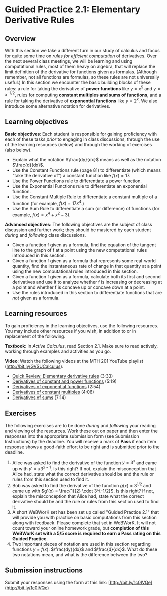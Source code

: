 # Guided Practice 2.1: Elementary Derivative Rules

## Overview

With this section we take a different turn in our study of calculus and focus for quite some time on *rules for efficient computation* of derivatives. Over the next several class meetings, we will be learning and using computational rules, most of them heavy on algebra, that will replace the limit definition of the derivative for functions given as formulas. (Although remember, not all functions are formulas, so these rules are not universally useful.) In this section we encounter the basic building blocks of these rules: a rule for taking the derivative of **power functions** like $y = x^5$ and $y = x^{-1/2}$, rules for computing **constant multiples and sums of functions**, and a rule for taking the derivative of **exponential functions** like $y = 2^x$. We also introduce some alternative notation for derivatives. 


## Learning objectives

__Basic objectives__: Each student is responsible for gaining proficiency with each of these tasks _prior_ to engaging in class discussions, through the use of the learning resources (below) and through the working of exercises (also below). 

- Explain what the notation $\frac{dy}{dx}$ means as well as the notation $\frac{d}{dx}$. 
- Use the Constant Functions rule (page 81) to differentiate (which means "take the derivative of") a constant function like $f(x) = 17$. 
- Use the Power Functions rule to differentiate a power function. 
- Use the Exponential Functions rule to differentiate an exponential function. 
- Use the Constant Multiple Rule to differentiate a constant multiple of a function (for example, $f(x) = 17x^4$.) 
- Use the Sum Rule to differentiate a sum (or difference) of functions (for example, $f(x) = x^4 + x^2 - 3$). 

__Advanced objectives__: The following objectives are the subject of class discussion and further work; they should be mastered by each student _during_ and _following_ class discussions. 

- Given a function f given as a formula, find the equation of the tangent line to the graph of f at a point using the new computational rules introduced in this section. 
- Given a function f given as a formula that represents some real-world quantity, find the instantaneous rate of change in that quantity at a point using the new computational rules introduced in this section. 
- Given a function f given as a formula, calculate both its first and second derivatives and use it to analyze whether f is increasing or decreasing at a point and whether f is concave up or concave down at a point. 
- Use the rules introduced in this section to differentiate functions that are *not* given as a formula. 

## Learning resources 

To gain proficiency in the learning objectives, use the following resources. You may include other resources if you wish, in addition to or in replacement of the following. 

__Textbook__: In _Active Calculus_, read Section 2.1. Make sure to read actively, working through examples and activities as you go. 

__Video__: Watch the following videos at the MTH 201 YouTube playlist (http://bit.ly/GVSUCalculus). 

- [Quick Review: Elementary derivative rules](http://www.youtube.com/watch?v=wFOgWzI0SuQ) (3:33)
- [Derivatives of constant and power functions](http://www.youtube.com/watch?v=ciBNzth33Fw) (5:19)
- [Derivatives of exponential functions](http://www.youtube.com/watch?v=kcQieXhoAqs) (2:54)
- [Derivatives of constant multiples](http://www.youtube.com/watch?v=gya8IngB1BI) (4:06)
- [Derivatives of sums](http://www.youtube.com/watch?v=BaAj1IZvt-w) (7:14) 

## Exercises

The following exercises are to be done _during_ and _following_ your reading and viewing of the resources. Work these out on paper and then enter the responses into the appropriate submission form (see Submission Instructions) by the deadline. You will receive a mark of __Pass__ if each item response shows a good-faith effort to be right and is submitted prior to the deadline. 

1. Alice was asked to find the derivative of the function $y = 3^x$ and came up with $y' = x 3^{x-1}$. Is this right? If not, explain the misconception that Alice had, state what the correct derivative should be and the rule or rules from this section used to find it.
2. Bob was asked to find the derivative of the function $g(x) = 3^{1/2}$ and came up with $g'(x) = \frac{1}{2} \cdot 3^{-1/2}$. Is this right? If not, explain the misconception that Alice had, state what the correct derivative should be and the rule or rules from this section used to find it.
3. A short WeBWorK set has been set up called "Guided Practice 2.1" that will provide you with practice on basic computations from this section along with feedback. Please complete that set in WeBWorK. It will not count toward your online homework grade, but __completion of this WeBWorK set with a 5/5 score is required to earn a Pass rating on this Guided Practice__. 
4. Two important pieces of notation are used in this section regarding functions $y = f(x)$: $\frac{dy}{dx}$ and $\frac{d}{dx}$. What do these two notations mean, and what is the difference between the two? 

## Submission instructions

Submit your responses using the form at this link: [http://bit.ly/1c0IVQe](http://bit.ly/1c0IVQe)